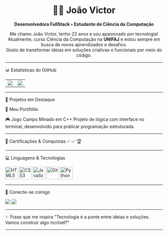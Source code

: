 <h1 align="center">👩‍💻 João Victor</h1>

<p align="center">
  <strong>Desenvolvedora FullStack • Estudante de Ciência da Computação</strong>
</p>

<p align="center">
  Me chamo João Victor, tenho 22 anos e sou apaixonado por tecnologia!<br>
  Atualmente, curso Ciência da Computação na <strong>UNIFAJ</strong> e estou sempre em busca de novos aprendizados e desafios.<br>
  Gosto de transformar ideias em soluções criativas e funcionais por meio do código.
</p>

---

📊 Estatísticas do GitHub
<table>
  <tr>
    <td>
      <img src="https://github-readme-stats.vercel.app/api?username=Iasmim-Nunes&show_icons=true&theme=tokyonight&count_private=true" />
    </td>
    <td>
      <img src="https://github-readme-stats.vercel.app/api/top-langs/?username=Iasmim-Nunes&layout=compact&theme=tokyonight" />
    </td>
  </tr>
</table>

---

🌟 Projetos em Destaque

📅  Meu Portifólio

🎮 Jogo Campo Minado em C++
Projeto de lógica com interface no terminal, desenvolvido para praticar programação estruturada.

---

📜 Certificações & Conquistas
✅ 
✅
🏆 

---

💻 Linguagens & Tecnologias
<p align="left">
  <img src="https://cdn.jsdelivr.net/gh/devicons/devicon/icons/html5/html5-original.svg" height="40" alt="HTML5" />
  <img src="https://cdn.jsdelivr.net/gh/devicons/devicon/icons/css3/css3-original.svg" height="40" alt="CSS3" />
  <img src="https://cdn.jsdelivr.net/gh/devicons/devicon/icons/javascript/javascript-original.svg" height="40" alt="JavaScript" />
  <img src="https://cdn.jsdelivr.net/gh/devicons/devicon/icons/git/git-original.svg" height="40" alt="Git" />
  <img src="https://cdn.jsdelivr.net/gh/devicons/devicon/icons/python/python-original.svg" height="40" alt="Python" />
</p>


---

🤝 Conecte-se comigo
<p align="left">
  <a href="https://github.com/Iasmim-Nunes" target="_blank"><img src="https://img.shields.io/badge/GitHub-100000?style=for-the-badge&logo=github&logoColor=white"/></a>
  <a href="https://www.linkedin.com/in/iasmim-gabrielli-nunes/" target="_blank"><img src="https://img.shields.io/badge/LinkedIn-0A66C2?style=for-the-badge&logo=linkedin&logoColor=white"/></a>
</p>

---

✨ Frase que me inspira
"Tecnologia é a ponte entre ideias e soluções. Vamos construir algo incrível?"

---
